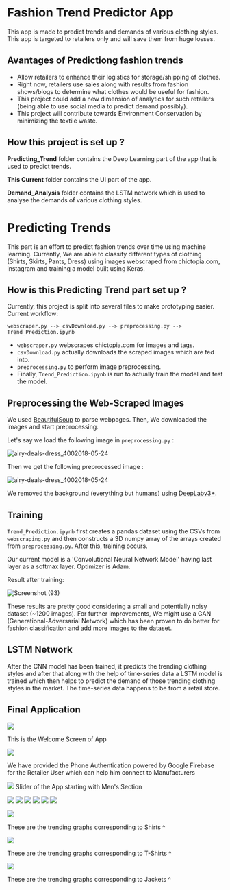 # Fashion Trend Predictor App
This app is made to predict trends and demands of various clothing styles. This app is targeted to retailers only and will save them from huge losses.

## Avantages of Predictiong fashion trends
* Allow retailers to enhance their logistics for storage/shipping of clothes.
* Right now, retailers use sales along with results from fashion shows/blogs to determine what clothes would be useful for fashion.
* This project could add a new dimension of analytics for such retailers (being able to use social media to predict demand possibly).
* This project will contribute towards Environment Conservation by minimizing the textile waste.

## How this project is set up ?
**Predicting_Trend** folder contains the Deep Learning part of the app that is used to predict trends.

**This Current** folder contains the UI part of the app.

**Demand_Analysis** folder contains the LSTM network which is used to analyse the demands of various clothing styles.

# Predicting Trends
This part is an effort to predict fashion trends over time using machine learning. Currently, We are able to classify different types of clothing (Shirts, Skirts, Pants, Dress) using images webscraped from chictopia.com, instagram and training a model built using Keras.

## How is this Predicting Trend part set up ?
Currently, this project is split into several files to make prototyping easier. Current workflow:

`webscraper.py --> csvDownload.py --> preprocessing.py --> Trend_Prediction.ipynb`

* `webscraper.py` webscrapes chictopia.com for images and tags.
* `csvDownload.py` actually downloads the scraped images which are fed into.
* `preprocessing.py` to perform image preprocessing.
* Finally, `Trend_Prediction.ipynb` is run to actually train the model and test the model.

## Preprocessing the Web-Scraped Images
We used [BeautifulSoup](https://pypi.org/project/beautifulsoup4/) to parse webpages. Then, We downloaded the images and start preprocessing.

Let's say we load the following image in `preprocessing.py` :

![airy-deals-dress_4002018-05-24](https://user-images.githubusercontent.com/42767796/102005040-d3295c00-3d3b-11eb-81c2-1a86df6e792a.jpg)

Then we get the following preprocessed image :

![airy-deals-dress_4002018-05-24](https://user-images.githubusercontent.com/42767796/102005080-0e2b8f80-3d3c-11eb-81e5-343fabb751a4.jpg)

We removed the background (everything but humans) using [DeepLabv3+](https://github.com/bonlime/keras-deeplab-v3-plus).

## Training
`Trend_Prediction.ipynb` first creates a pandas dataset using the CSVs from `webscraping.py` and then constructs a 3D numpy array of the arrays created from `preprocessing.py`. After this, training occurs.

Our current model is a 'Convolutional Neural Network Model' having last layer as a softmax layer. Optimizer is Adam.

Result after training:

![Screenshot (93)](https://user-images.githubusercontent.com/42767796/102005284-a9713480-3d3d-11eb-99d4-d44c93bf6f7b.png)

These results are pretty good considering a small and potentially noisy dataset (~1200 images). For further improvements, We might use a GAN (Generational-Adversarial Network) which has been proven to do better for fashion classification and add more images to the dataset.

## LSTM Network ##
After the CNN model has been trained, it predicts the trending clothing styles and after that along with the help of time-series data a LSTM model is trained which then helps to predict the demand of those trending clothing styles in the market. 
The time-series data happens to be from a retail store.

## Final Application ##
![](https://github.com/AshutoshDas07/ABN_HackOffv3.0/blob/master/App%20Screenshots/WhatsApp%20Image%202020-12-13%20at%203.00.25%20PM.jpeg)

This is the Welcome Screen of App

![](https://github.com/AshutoshDas07/ABN_HackOffv3.0/blob/master/App%20Screenshots/WhatsApp%20Image%202020-12-13%20at%203.00.25%20PM%20(1).jpeg)

We have provided the Phone Authentication powered by Google Firebase for the Retailer User which can help him connect to Manufacturers

![](https://github.com/AshutoshDas07/ABN_HackOffv3.0/blob/master/App%20Screenshots/WhatsApp%20Image%202020-12-13%20at%203.00.25%20PM%20(2).jpeg)
Slider of the App starting with Men's Section


![](https://github.com/AshutoshDas07/ABN_HackOffv3.0/blob/master/App%20Screenshots/WhatsApp%20Image%202020-12-13%20at%203.00.26%20PM%20(1).jpeg)
![](https://github.com/AshutoshDas07/ABN_HackOffv3.0/blob/master/App%20Screenshots/WhatsApp%20Image%202020-12-13%20at%203.00.26%20PM.jpeg)
![](https://github.com/AshutoshDas07/ABN_HackOffv3.0/blob/master/App%20Screenshots/WhatsApp%20Image%202020-12-13%20at%203.00.26%20PM%20(2).jpeg)
![](https://github.com/AshutoshDas07/ABN_HackOffv3.0/blob/master/App%20Screenshots/WhatsApp%20Image%202020-12-13%20at%203.00.27%20PM%20(1).jpeg)
![](https://github.com/AshutoshDas07/ABN_HackOffv3.0/blob/master/App%20Screenshots/WhatsApp%20Image%202020-12-13%20at%203.00.27%20PM%20(2).jpeg)
![](https://github.com/AshutoshDas07/ABN_HackOffv3.0/blob/master/App%20Screenshots/WhatsApp%20Image%202020-12-13%20at%203.00.27%20PM.jpeg)


![](https://github.com/AshutoshDas07/ABN_HackOffv3.0/blob/master/App%20Screenshots/WhatsApp%20Image%202020-12-13%20at%203.00.27%20PM%20(3).jpeg)

These are the trending graphs corresponding to Shirts ^

![](https://github.com/AshutoshDas07/ABN_HackOffv3.0/blob/master/App%20Screenshots/WhatsApp%20Image%202020-12-13%20at%203.00.28%20PM%20(1).jpeg)

These are the trending graphs corresponding to T-Shirts ^

![](https://github.com/AshutoshDas07/ABN_HackOffv3.0/blob/master/App%20Screenshots/WhatsApp%20Image%202020-12-13%20at%203.00.28%20PM.jpeg)

These are the trending graphs corresponding to Jackets ^

